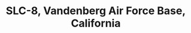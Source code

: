 ---
title: SLC-8, Vandenberg Air Force Base, California
geo-lat: 34.57640391337504
geo-lon: -120.63185996446283
---